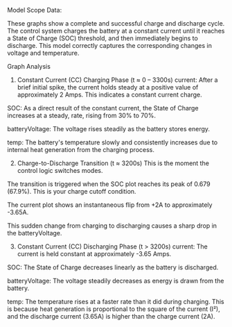 Model Scope Data:

These graphs show a complete and successful charge and discharge cycle. The control system charges the battery at a constant current until it reaches a State of Charge (SOC) threshold, and then immediately begins to discharge. This model correctly captures the corresponding changes in voltage and temperature.

Graph Analysis

1. Constant Current (CC) Charging Phase (t ≈ 0 – 3300s)
current: After a brief initial spike, the current holds steady at a positive value of approximately 2 Amps. This indicates a constant current charge.

SOC: As a direct result of the constant current, the State of Charge increases at a steady, rate, rising from 30% to 70%.

batteryVoltage: The voltage rises steadily as the battery stores energy.

temp: The battery's temperature slowly and consistently increases due to internal heat generation from the charging process.

2. Charge-to-Discharge Transition (t ≈ 3200s)
This is the moment the control logic switches modes.

The transition is triggered when the SOC plot reaches its peak of 0.679 (67.9%). This is your charge cutoff condition.

The current plot shows an instantaneous flip from +2A to approximately -3.65A.

This sudden change from charging to discharging causes a sharp drop in the batteryVoltage.

3. Constant Current (CC) Discharging Phase (t > 3200s)
current: The current is held constant at approximately -3.65 Amps.

SOC: The State of Charge decreases linearly as the battery is discharged.

batteryVoltage: The voltage steadily decreases as energy is drawn from the battery.

temp: The temperature rises at a faster rate than it did during charging. This is because heat generation is proportional to the square of the current (I²), and the discharge current (3.65A) is higher than the charge current (2A).
